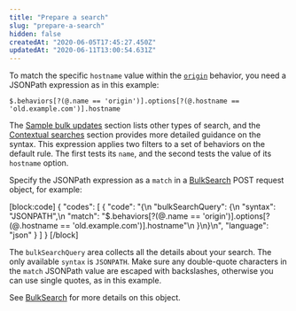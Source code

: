 ```yaml
---
title: "Prepare a search"
slug: "prepare-a-search"
hidden: false
createdAt: "2020-06-05T17:45:27.450Z"
updatedAt: "2020-06-11T13:00:54.631Z"
---
```

To match the specific `hostname` value within the [`origin`](https://learn.akamai.com/en-us/api/core_features/property_manager/vlatest.html#origin) behavior, you need a JSONPath expression as in this example:

```
$.behaviors[?(@.name == 'origin')].options[?(@.hostname == 'old.example.com')].hostname
```

The [Sample bulk updates](#samplebulkupdates) section lists other types of search, and the [Contextual searches](#contextualsearches) section provides more detailed guidance on the syntax. This expression applies two filters to a set of behaviors on the default rule. The first tests its `name`, and the second tests the value of its `hostname` option.

Specify the JSONPath expression as a `match` in a [BulkSearch](#bulksearch) POST request object, for example:

[block:code]
{
  "codes": [
    {
      "code": "{\n    \"bulkSearchQuery\": {\n        \"syntax\": \"JSONPATH\",\n        \"match\": \"$.behaviors[?(@.name == 'origin')].options[?(@.hostname == 'old.example.com')].hostname\"\n    }\n}\n",
      "language": "json"
    }
  ]
}
[/block]

The `bulkSearchQuery` area collects all the details about your search. The only available `syntax` is `JSONPATH`.  Make sure any double-quote characters in the `match` JSONPath value are escaped with backslashes, otherwise you can use single quotes, as in this example.

See [BulkSearch](#bulksearch) for more details on this object.